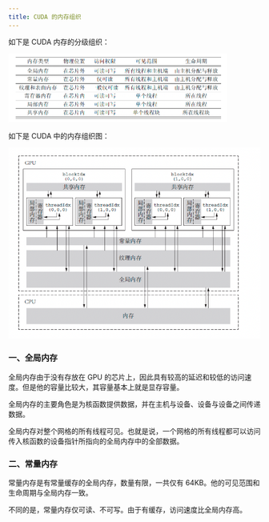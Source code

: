 ```yaml
---
title: CUDA 的内存组织
---
```


如下是 CUDA 内存的分级组织：

<img src="./image/设备内存分类.png" style="zoom:50%;" />

如下是 CUDA 中的内存组织图：

<img src="./image/cuda中内存组织图.png" style="zoom:70%;" />

### 一、全局内存

全局内存由于没有存放在 GPU 的芯片上，因此具有较高的延迟和较低的访问速度。但是他的容量比较大，其容量基本上就是显存容量。

全局内存的主要角色是为核函数提供数据，并在主机与设备、设备与设备之间传递数据。

全局内存对整个网格的所有线程可见。也就是说，一个网格的所有线程都可以访问传入核函数的设备指针所指向的全局内存中的全部数据。

### 二、常量内存

常量内存是有常量缓存的全局内存，数量有限，一共仅有 64KB。他的可见范围和生命周期与全局内存一致。

不同的是，常量内存仅可读、不可写。由于有缓存，访问速度比全局内存高。































